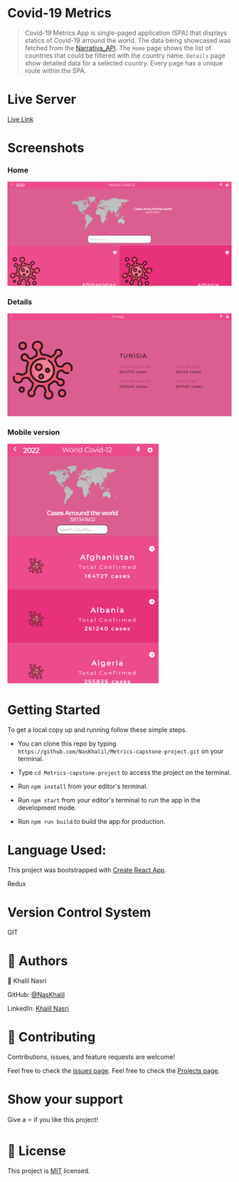 # Covid-19 Metrics
> Covid-19 Metrics App is single-paged application (SPA) that displays statics of Covid-19 arround the world. The data being showcased was fetched from the  [Narrativa_API](https://covid19tracking.narrativa.com/index_en.html). The `Home` page shows the list of countries that could be filtered with the country name. `Details` page show detailed data for a selected country. Every page has a unique route within the SPA.

# Live Server

[Live Link](https://metrics-covid19.netlify.app)

# Screenshots
### Home

![](./src/images/Home.png)

### Details

![](./src/images/Details.png)

### Mobile version

![](./src/images/mobile.png)


# Getting Started

To get a local copy up and running follow these simple steps.

- You can clone this repo by typing `https://github.com/NasKhalil/Metrics-capstone-project.git` on your terminal.

- Type `cd Metrics-capstone-project` to access the project on the terminal.
  
- Run `npm install` from your editor's terminal.

- Run `npm start` from your editor's terminal to run the app in the development mode.

- Run `npm run build` to build the app for production.

# Language Used:

This project was bootstrapped with [Create React App](https://github.com/facebook/create-react-app).

Redux

# Version Control System

GIT

# 👤 Authors

👤 Khalil Nasri

GitHub: [@NasKhalil](https://github.com/NasKhalil)

LinkedIn: [Khalil Nasri](https://www.linkedin.com/in/nasri-khalil-androdev/)

# 🤝 Contributing

Contributions, issues, and feature requests are welcome!

Feel free to check the [issues page](https://github.com/NasKhalil/Metrics-capstone-project/issues).
Feel free to check the [Projects page](https://github.com/NasKhalil/Metrics-capstone-project/projects).


# Show your support

Give a ⭐️ if you like this project!

# 📝 License

This project is [MIT](LICENSE) licensed.